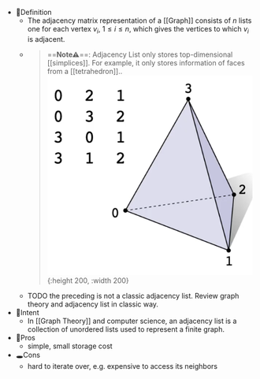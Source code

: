 - 📝Definition
	- The adjacency matrix representation of a [[Graph]] consists of $n$ lists one for each vertex $v_i$, $1\leq i\leq n$, which gives the vertices to which $v_i$ is adjacent.
	- > ==**Note⚠**==: Adjacency List only stores top-dimensional [[simplices]]. For example, it only stores information of faces from a [[tetrahedron]]..
	  ![name](../assets/Adjacency_List.png){:height 200, :width 200}
	- TODO the preceding is not a classic adjacency list. Review graph theory and adjacency list in classic way.
- 🎯Intent
	- In [[Graph Theory]] and computer science, an adjacency list is a collection of unordered lists used to represent a finite graph.
- 🚀Pros
	- simple, small storage cost
- 🕳Cons
	- hard to iterate over, e.g. expensive to access its neighbors